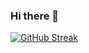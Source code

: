 ### Hi there 👋


[![GitHub Streak](https://streak-stats.demolab.com?user=shamimfstack&theme=dark)](https://git.io/streak-stats)
<!--
**shamimfstack/shamimfstack** is a ✨ _special_ ✨ repository because its `README.md` (this file) appears on your GitHub profile.
bootstrap
[![My Skills](https://skillicons.dev/icons?i=js,html,css,bootstrap)](https://skillicons.dev)
Here are some ideas to get you started:

- 🔭 I’m currently working on ...
- 🌱 I’m currently learning ...
- 👯 I’m looking to collaborate on ...
- 🤔 I’m looking for help with ...
- 💬 Ask me about ...
- 📫 How to reach me: ...
- 😄 Pronouns: ...
- ⚡ Fun fact: ...
-->
